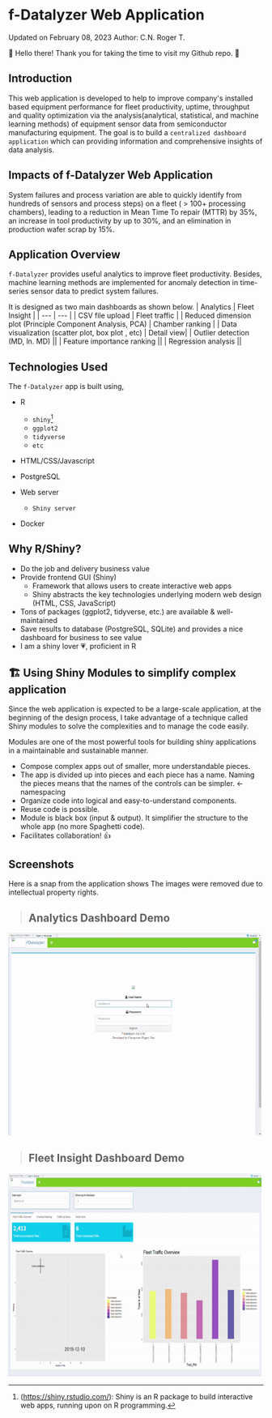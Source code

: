 # f-Datalyzer Web Application
Updated on February 08, 2023 Author: C.N. Roger T.

👋 Hello there! Thank you for taking the time to visit my Github repo. :pray:

## Introduction
This web application is developed to help to improve company's installed based equipment performance for fleet productivity, uptime, throughput and quality optimization via the analysis(analytical, statistical, and machine learning methods) of equipment sensor data from semiconductor manufacturing equipment. The goal is to build a `centralized dashboard application` which can providing information and comprehensive insights of data analysis.

## Impacts of f-Datalyzer Web Application
System failures and process variation are able to quickly identify from hundreds of sensors and process steps) on a fleet ( > 100+ processing chambers), leading to a reduction in Mean Time To repair (MTTR) by 35%, an increase in tool productivity by up to 30%, and an elimination in production wafer scrap by 15%.

## Application Overview
`f-Datalyzer` provides useful analytics to improve fleet productivity. Besides, machine learning methods are implemented for anomaly detection in time-series sensor data to predict system failures.

It is designed as two main dashboards as shown below. 
| Analytics | Fleet Insight |
| --- | --- |
| CSV file upload | Fleet traffic |
| Reduced dimension plot (Principle Component Analysis, PCA) | Chamber ranking |
| Data visualization (scatter plot, box plot , etc) | Detail view|
| Outlier detection (MD, ln. MD) ||
| Feature importance ranking ||
| Regression analysis ||


## Technologies Used
The `f-Datalyzer` app is built using,

- R
    - `shiny`[^1]
    - `ggplot2` 
    - `tidyverse`
    - `etc`

- HTML/CSS/Javascript

- PostgreSQL

- Web server
    - `Shiny server`

- Docker

[^1]:(https://shiny.rstudio.com/): Shiny is an R package to build interactive web apps, running upon on R programming.

## Why R/Shiny?
- Do the job and delivery business value
- Provide frontend GUI (Shiny)
   -  Framework that allows users to create interactive web apps
     - Shiny abstracts the key technologies underlying modern web design (HTML, CSS, JavaScript)
- Tons of packages (ggplot2, tidyverse, etc.) are available & well-maintained  
- Save results to database (PostgreSQL, SQLite) and provides a nice dashboard for business to see value
- I am a shiny lover :heartpulse:, proficient in R 


## 🏗️ Using Shiny Modules to simplify complex application
Since the web application is expected to be a large-scale application, at the beginning of the design process, I take advantage of a technique called Shiny modules to solve the complexities and to manage the code easily.

Modules are one of the most powerful tools for building shiny applications in a maintainable and sustainable manner.
- Compose complex apps out of smaller, more understandable pieces.
- The app is divided up into pieces and each piece has a name. Naming the pieces means that the names of the controls can be simpler. ← namespacing
- Organize code into logical and easy-to-understand components.
- Reuse code is possible.
- Module is black box (input & output). It simplifier the structure to the whole app (no more Spaghetti code).
- Facilitates collaboration! 👍

## Screenshots
Here is a snap from the application shows The images were removed due to intellectual property rights.
> ## Analytics Dashboard Demo 
<img src='login_page.gif' art='switch' width="500" height="400" />

> ## Fleet Insight Dashboard Demo
<img src='tool_productivity_ranking.gif' art='switch' width="500" height="400" />
